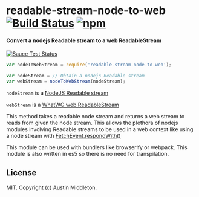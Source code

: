 # readable-stream-node-to-web [![Build Status](https://travis-ci.org/xuset/readable-stream-node-to-web.svg?branch=master)](https://travis-ci.org/xuset/readable-stream-node-to-web) [![npm](https://img.shields.io/npm/v/readable-stream-node-to-web.svg)](https://npmjs.org/package/readable-stream-node-to-web)

#### Convert a nodejs Readable stream to a web ReadableStream

[![Sauce Test Status](https://saucelabs.com/browser-matrix/xuset-readable-stream-node-to-web.svg)](https://saucelabs.com/u/xuset-readable-stream-node-to-web)


```js
var nodeToWebStream = require('readable-stream-node-to-web');

var nodeStream = // Obtain a nodejs Readable stream
var webStream = nodeToWebStream(nodeStream);
```

`nodeStream` is a [NodeJS Readable stream](https://nodejs.org/api/stream.html#stream_readable_streams)

`webStream` is a [WhatWG web ReadableStream](https://streams.spec.whatwg.org/#rs-class)

This method takes a readable node stream and returns a web stream to reads from given the node stream. This allows the plethora of nodejs modules involving Readable streams to be used in a web context like using a node stream with [FetchEvent.respondWith()](https://developer.mozilla.org/en-US/docs/Web/API/FetchEvent/respondWith)

This module can be used with bundlers like browserify or webpack. This module is also written in es5 so there is no need for transpilation.

## License

MIT. Copyright (c) Austin Middleton.
